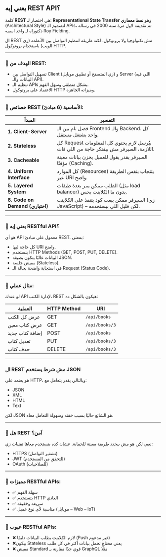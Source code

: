 
##  يعني إيه REST API؟

كلمة **REST** هي اختصار لـ: **Representational State Transfer**
وهو **نمط معماري** (Architectural Style) لتصميم الـ APIs، تم تقديمه لاول مرة سنة 2000 في رسالة دكتوراه لـ واحد اسمه Roy Fielding.

ال REST مش تكنولوجيا ولا بروتوكول، لكنه طريقة لتنظيم التواصل بين الأنظمة (زي الويب) باستخدام بروتوكول HTTP.

---

### 🔹 الهدف من REST:

* تسهيل التواصل بين Client (زي المتصفح أو تطبيق موبايل) و Server (اللي فيه البيانات والـ API).
* تنظيم الـ APIs بشكل منطقي وسهل الفهم.
* الاعتماد على بروتوكول HTTP وميزاته الجاهزة.

---

### 🔹 خصائص REST الأساسية (6 مبادئ):

| المبدأ                          | التفسير                                                                                |
| ------------------------------- | -------------------------------------------------------------------------------------- |
| **1. Client-Server**            | فصل تام بين الـ Frontend والـ Backend. كل واحد يشتغل مستقل.                            |
| **2. Stateless**                | كل Request بيُرسل لازم يحتوي كل المعلومات اللازمة، السيرفر مش بيفتكر حاجة من اللي فات. |
| **3. Cacheable**                | السيرفر يقدر يقول للعميل يخزن بيانات معينة مؤقتًا (Caching).                           |
| **4. Uniform Interface**        | كل الموارد (Resources) بتتجاب بنفس الطريقة عبر URI واضح.                               |
| **5. Layered System**           | الطلب ممكن يمر بعدة طبقات (مثل load balancer) بدون ما الكلاينت يحس.                    |
| **6. Code on Demand (اختياري)** | السيرفر ممكن يبعت كود يتنفذ على الكلاينت (زي JavaScript) – لكن قليل اللي بيستخدمه.     |

---

### 🔹 يعني إيه RESTful API؟

هو أي API معمول على مبادئ REST. بمعنى:

* كل حاجة ليها URI واضح.
* بنستخدم HTTP Methods (GET, POST, PUT, DELETE).
* البيانات غالبًا بتكون بصيغة JSON.
* مفيش جلسة (Stateless).
* في استجابة واضحة بحالة الـ Request (Status Code).

---

### 🔹 مثال عملي:

لو عندك API لإدارة الكتب، REST هيكون بالشكل ده:

| العملية         | HTTP Method | URI            |
| --------------- | ----------- | -------------- |
| عرض كل الكتب    | GET         | `/api/books`   |
| عرض كتاب معين   | GET         | `/api/books/3` |
| إضافة كتاب جديد | POST        | `/api/books`   |
| تعديل كتاب      | PUT         | `/api/books/3` |
| حذف كتاب        | DELETE      | `/api/books/3` |

---

### ال REST مش شرط يستخدم JSON

هو يعتمد على HTTP، وبالتالي يقدر يتعامل مع:

* JSON
* XML
* HTML
* Text

لكن JSON هو الشائع حاليًا بسبب خفته وسهولة التعامل معاه.

---

### 🔹 هل REST آمن؟

نعم، لكن هو مش بيحدد طريقة معينة للحماية. عشان كده بنستخدم معاها تقنيات زي:

* HTTPS (تشفير التواصل)
* JWT (للتحقق من المستخدم)
* OAuth (للصلاحيات)

---

### 🔹 مميزات RESTful APIs:

- ✅ سهلة الفهم
- ✅ بتستخدم HTTP العادي
- ✅ سريعة وخفيفة
- ✅ مناسبة لأي نوع عميل (موبايل – Web – IoT)
---

### 🔹 عيوب RESTful APIs:

- ❌ لازم الكلاينت يطلب البيانات دايمًا (Push غير مدعوم)
- ❌بيكون Stateless يعني محتاج تحمل بيانات أكتر في كل طلب
- ❌ مفيش Standard قوي جدًا مقارنة بـ GraphQL مثلًا 
